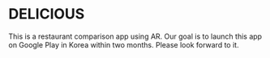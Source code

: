 # DELICIOUS
This is a restaurant comparison app using AR. Our goal is to launch this app on Google Play in Korea within two months. Please look forward to it.
